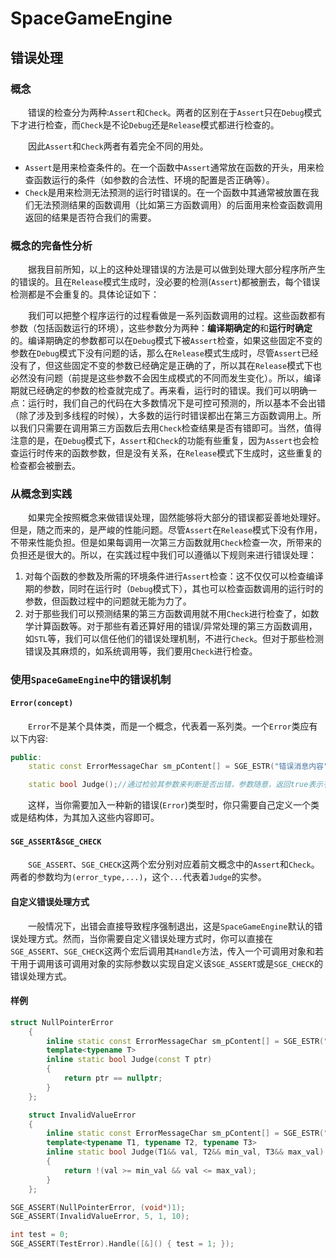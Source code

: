 ﻿# SpaceGameEngine
## 错误处理
### 概念
&emsp;&emsp;错误的检查分为两种:`Assert`和`Check`。两者的区别在于`Assert`只在`Debug`模式下才进行检查，而`Check`是不论`Debug`还是`Release`模式都进行检查的。  

&emsp;&emsp;因此`Assert`和`Check`两者有着完全不同的用处。
* `Assert`是用来检查条件的。在一个函数中`Assert`通常放在函数的开头，用来检查函数运行的条件（如参数的合法性、环境的配置是否正确等）。
* `Check`是用来检测无法预测的运行时错误的。在一个函数中其通常被放置在我们无法预测结果的函数调用（比如第三方函数调用）的后面用来检查函数调用返回的结果是否符合我们的需要。

### 概念的完备性分析
&emsp;&emsp;据我目前所知，以上的这种处理错误的方法是可以做到处理大部分程序所产生的错误的。且在`Release`模式生成时，没必要的检测(`Assert`)都被删去，每个错误检测都是不会重复的。具体论证如下：

&emsp;&emsp;我们可以把整个程序运行的过程看做是一系列函数调用的过程。这些函数都有参数（包括函数运行的环境），这些参数分为两种：**编译期确定的**和**运行时确定**的。编译期确定的参数都可以在`Debug`模式下被`Assert`检查，如果这些固定不变的参数在`Debug`模式下没有问题的话，那么在`Release`模式生成时，尽管`Assert`已经没有了，但这些固定不变的参数已经确定是正确的了，所以其在`Release`模式下也必然没有问题（前提是这些参数不会因生成模式的不同而发生变化）。所以，编译期就已经确定的参数的检查就完成了。再来看，运行时的错误。我们可以明确一点：运行时，我们自己的代码在大多数情况下是可控可预测的，所以基本不会出错（除了涉及到多线程的时候），大多数的运行时错误都出在第三方函数调用上。所以我们只需要在调用第三方函数后去用`Check`检查结果是否有错即可。当然，值得注意的是，在`Debug`模式下，`Assert`和`Check`的功能有些重复，因为`Assert`也会检查运行时传来的函数参数，但是没有关系，在`Release`模式下生成时，这些重复的检查都会被删去。

### 从概念到实践
&emsp;&emsp;如果完全按照概念来做错误处理，固然能够将大部分的错误都妥善地处理好。但是，随之而来的，是严峻的性能问题。尽管`Assert`在`Release`模式下没有作用，不带来性能负担。但是如果每调用一次第三方函数就用`Check`检查一次，所带来的负担还是很大的。所以，在实践过程中我们可以遵循以下规则来进行错误处理：  
1. 对每个函数的参数及所需的环境条件进行`Assert`检查：这不仅仅可以检查编译期的参数，同时在运行时（`Debug`模式下），其也可以检查函数调用的运行时的参数，但函数过程中的问题就无能为力了。
2. 对于那些我们可以预测结果的第三方函数调用就不用`Check`进行检查了，如数学计算函数等。对于那些有着还算好用的错误/异常处理的第三方函数调用，如`STL`等，我们可以信任他们的错误处理机制，不进行`Check`。但对于那些检测错误及其麻烦的，如系统调用等，我们要用`Check`进行检查。

### 使用`SpaceGameEngine`中的错误机制
#### `Error(concept)`
&emsp;&emsp;`Error`不是某个具体类，而是一个概念，代表着一系列类。一个`Error`类应有以下内容:
```c++
public:
	static const ErrorMessageChar sm_pContent[] = SGE_ESTR("错误消息内容");//错误消息内容

	static bool Judge();//通过检验其参数来判断是否出错，参数随意，返回true表示有错误发生，返回false表示无错误发生
```
&emsp;&emsp;这样，当你需要加入一种新的错误(`Error`)类型时，你只需要自己定义一个类或是结构体，为其加入这些内容即可。

#### `SGE_ASSERT`&`SGE_CHECK`
&emsp;&emsp;`SGE_ASSERT`、`SGE_CHECK`这两个宏分别对应着前文概念中的`Assert`和`Check`。两者的参数均为`(error_type,...)`，这个`...`代表着`Judge`的实参。

#### 自定义错误处理方式
&emsp;&emsp;一般情况下，出错会直接导致程序强制退出，这是`SpaceGameEngine`默认的错误处理方式。然而，当你需要自定义错误处理方式时，你可以直接在`SGE_ASSERT`、`SGE_CHECK`这两个宏后调用其`Handle`方法，传入一个可调用对象和若干用于调用该可调用对象的实际参数以实现自定义该`SGE_ASSERT`或是`SGE_CHECK`的错误处理方式。

#### 样例
```c++
struct NullPointerError
	{
		inline static const ErrorMessageChar sm_pContent[] = SGE_ESTR("Pointer can not be null");
		template<typename T>
		inline static bool Judge(const T ptr)
		{
			return ptr == nullptr;
		}
	};

	struct InvalidValueError
	{
		inline static const ErrorMessageChar sm_pContent[] = SGE_ESTR("The value is invalid");
		template<typename T1, typename T2, typename T3>
		inline static bool Judge(T1&& val, T2&& min_val, T3&& max_val)
		{
			return !(val >= min_val && val <= max_val);
		}
	};
```
```c++
SGE_ASSERT(NullPointerError, (void*)1);
SGE_ASSERT(InvalidValueError, 5, 1, 10);
```
```c++
int test = 0;
SGE_ASSERT(TestError).Handle([&]() { test = 1; });
```